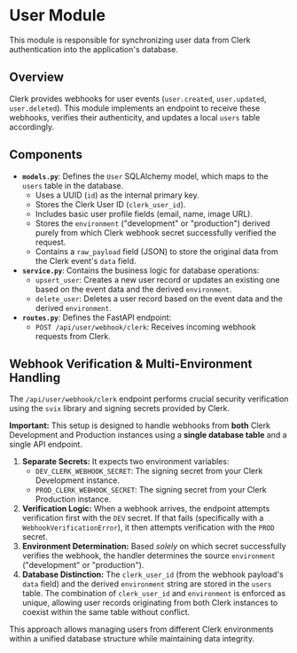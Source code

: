 # User Module

This module is responsible for synchronizing user data from Clerk authentication into the application's database.

## Overview

Clerk provides webhooks for user events (`user.created`, `user.updated`, `user.deleted`). This module implements an endpoint to receive these webhooks, verifies their authenticity, and updates a local `users` table accordingly.

## Components

*   **`models.py`**: Defines the `User` SQLAlchemy model, which maps to the `users` table in the database.
    *   Uses a UUID (`id`) as the internal primary key.
    *   Stores the Clerk User ID (`clerk_user_id`).
    *   Includes basic user profile fields (email, name, image URL).
    *   Stores the `environment` ("development" or "production") derived purely from which Clerk webhook secret successfully verified the request.
    *   Contains a `raw_payload` field (JSON) to store the original data from the Clerk event's `data` field.
*   **`service.py`**: Contains the business logic for database operations:
    *   `upsert_user`: Creates a new user record or updates an existing one based on the event data and the derived `environment`.
    *   `delete_user`: Deletes a user record based on the event data and the derived `environment`.
*   **`routes.py`**: Defines the FastAPI endpoint:
    *   `POST /api/user/webhook/clerk`: Receives incoming webhook requests from Clerk.

## Webhook Verification & Multi-Environment Handling

The `/api/user/webhook/clerk` endpoint performs crucial security verification using the `svix` library and signing secrets provided by Clerk.

**Important:** This setup is designed to handle webhooks from **both** Clerk Development and Production instances using a **single database table** and a single API endpoint.

1.  **Separate Secrets:** It expects two environment variables:
    *   `DEV_CLERK_WEBHOOK_SECRET`: The signing secret from your Clerk Development instance.
    *   `PROD_CLERK_WEBHOOK_SECRET`: The signing secret from your Clerk Production instance.
2.  **Verification Logic:** When a webhook arrives, the endpoint attempts verification first with the `DEV` secret. If that fails (specifically with a `WebhookVerificationError`), it then attempts verification with the `PROD` secret.
3.  **Environment Determination:** Based *solely* on which secret successfully verifies the webhook, the handler determines the source `environment` ("development" or "production").
4.  **Database Distinction:** The `clerk_user_id` (from the webhook payload's `data` field) and the derived `environment` string are stored in the `users` table. The combination of `clerk_user_id` and `environment` is enforced as unique, allowing user records originating from both Clerk instances to coexist within the same table without conflict.

This approach allows managing users from different Clerk environments within a unified database structure while maintaining data integrity.

